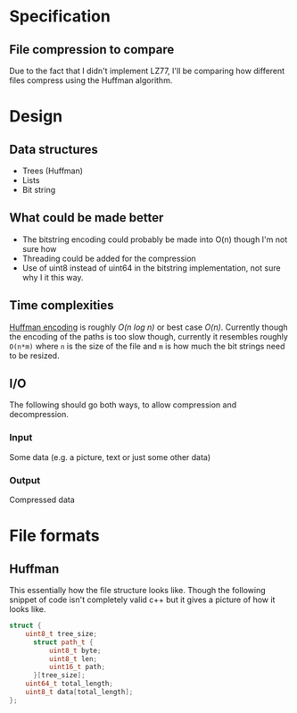 # Specification

## File compression to compare
Due to the fact that I didn't implement LZ77, I'll be comparing how different
files compress using the Huffman algorithm.

# Design
## Data structures
- Trees (Huffman)
- Lists
- Bit string

## What could be made better
- The bitstring encoding could probably be made into O(n) though I'm not sure how
- Threading could be added for the compression
- Use of uint8 instead of uint64 in the bitstring implementation, not sure why I it this way.

## Time complexities
[Huffman encoding](https://en.wikipedia.org/wiki/Huffman_coding) is roughly 
 _O(n log n)_ or best case _O(n)_. Currently though the encoding of the paths
is too slow though, currently it resembles roughly `O(n*m)` where `n` is the
size of the file and `m` is how much the bit strings need to be resized.

## I/O
The following should go both ways, to allow compression and decompression.
### Input 
Some data (e.g. a picture, text or just some other data)
### Output
Compressed data

# File formats
## Huffman
This essentially how the file structure looks like.
Though the following snippet of code isn't completely valid c++ but it gives
a picture of how it looks like.
```cpp
struct {
    uint8_t tree_size;
      struct path_t {
          uint8_t byte;
          uint8_t len;
          uint16_t path;
      }[tree_size];
    uint64_t total_length;
    uint8_t data[total_length];
};
```
